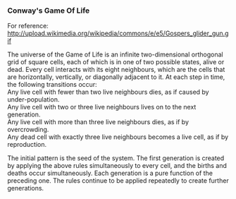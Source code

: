 ### Conway's Game Of Life

For reference:  
http://upload.wikimedia.org/wikipedia/commons/e/e5/Gospers_glider_gun.gif

The universe of the Game of Life is an infinite two-dimensional orthogonal grid of square cells, each of which is in one of two possible states, alive or dead. Every cell interacts with its eight neighbours, which are the cells that are horizontally, vertically, or diagonally adjacent to it. At each step in time, the following transitions occur:  
Any live cell with fewer than two live neighbours dies, as if caused by under-population.  
Any live cell with two or three live neighbours lives on to the next generation.  
Any live cell with more than three live neighbours dies, as if by overcrowding.  
Any dead cell with exactly three live neighbours becomes a live cell, as if by reproduction.

The initial pattern is the seed of the system. The first generation is created by applying the above rules simultaneously to every cell, and the births and deaths occur simultaneously. Each generation is a pure function of the preceding one. The rules continue to be applied repeatedly to create further generations.

